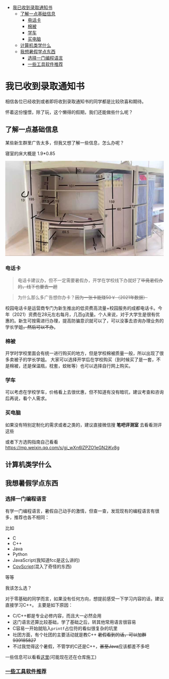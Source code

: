- [我已收到录取通知书](#我已收到录取通知书)
  - [了解一点基础信息](#了解一点基础信息)
    - [电话卡](#电话卡)
    - [棉被](#棉被)
    - [学车](#学车)
    - [买电脑](#买电脑)
  - [计算机类学什么](#计算机类学什么)
  - [我想暑假学点东西](#我想暑假学点东西)
    - [选择一门编程语言](#选择一门编程语言)
    - [一些工具软件推荐](#一些工具软件推荐)

# 我已收到录取通知书

相信各位已经收到或者即将收到录取通知书的同学都是比较欣喜和期待。

怀着这份憧憬，除了玩，这个懒得的假期，我们还能做些什么呢？
## 了解一点基础信息
某些新生群里广告太多，但我又想了解一些信息，怎么办呢？

寝室的床大概是 1.9*0.85

![Env](images/dormitory.jpg)

### 电话卡

> 电话卡建议办，但不一定需要暑假办，开学在学校线下办就好了~~毕竟暑假办的，线下也要去一趟~~

> 为什么那么多广告想你办卡？~~因为一张卡能赚50￥（2021年数据）~~

校园电话卡是运营商专门为新生推出的低资费高流量+校园服务的成都电话卡。今年（2021）资费在28元左右每月，几百g流量。个人来说，对于大学生是很有优惠的。新生可按需进行办理，提高防骗意识就可以了，可以没事去咨询办理业务的学长学姐~~，然后可以不办~~。

### 棉被

开学时学校里面会有统一进行购买的地方，但是学校棉被质量一般，所以出现了很多卖被子的学长学姐。
大家可以选择开学后在学校购买（到时候买了是一套，不是棉被，还是保温瓶，枕套，蚊帐等）也可以选择自行网上购买。

### 学车
可以考虑在学校学车，价格看上去很优惠，但不知道有没有暗坑，建议考查和咨询后再说，看个人需求。

### 买电脑
如果没有特别定制化的需求或者之类的，建议直接微信搜 **笔吧评测室** 去看看测评这些

或者下方选购指南自己看看<https://mp.weixin.qq.com/s/gj_wXn6lZPZO1eGN2jKv8g>
## 计算机类学什么

## 我想暑假学点东西

### 选择一门编程语言

有学一门编程语言，暑假自己动手的激情，但查一查，发现现有的编程语言有很多，推荐也各不相同：

比如
- C
- C++
- Java
- Python
- JavaScript(我知道fcc是这么讲的)
- [CovScript](https://covariant.cn/covscript)(混入了奇怪的东西)

等等

我该怎么选？

对于零基础的同学而言，如果没有任何方向，想提前感受一下学习内容的话，建议直接学习C++。
主要是如下原因：
- C/C++都是专业必修内容，而且大一必然会用
- 这门语言还算比较基础，学了基础之后，转其他常用语言很容易
- C容易一开始就陷入`printf`占位符的看似很复杂的坑里
- 社团方面，有个社团的主要活动就是教C++ ~~暑假看到的话，可以加群 939185827~~
- 不过我觉得这个暑假，不管学的C还是C++，~~甚至Java~~应该都差不多吧

一些信息可以看看[这里](https://scu-cs.github.io/C-Cpp)(可能现在还在仓库施工)

### [一些工具软件推荐](https://scu-cs.github.io/Tool-Intro/#/Tool-Software/README)